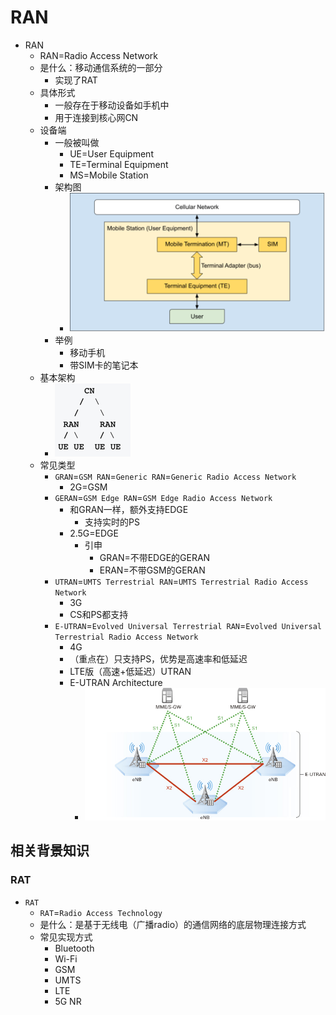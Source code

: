 # RAN

* RAN
  * RAN=Radio Access Network
  * 是什么：移动通信系统的一部分
    * 实现了RAT
  * 具体形式
    * 一般存在于移动设备如手机中
    * 用于连接到核心网CN
  * 设备端
    * 一般被叫做
      * UE=User Equipment
      * TE=Terminal Equipment
      * MS=Mobile Station
    * 架构图
      * ![ran_mobile_station_arch](../assets/img/ran_mobile_station_arch.png)
    * 举例
      * 移动手机
      * 带SIM卡的笔记本
  * 基本架构
    * ![ran_typical_arch](../assets/img/ran_typical_arch.png)
  * 常见类型
    * `GRAN`=`GSM RAN`=`Generic RAN`=`Generic Radio Access Network`
      * 2G=GSM
    * `GERAN`=`GSM Edge RAN`=`GSM Edge Radio Access Network`
      * 和GRAN一样，额外支持EDGE
        * 支持实时的PS
      * 2.5G=EDGE
        * 引申
          * GRAN=不带EDGE的GERAN
          * ERAN=不带GSM的GERAN
    * `UTRAN`=`UMTS Terrestrial RAN`=`UMTS Terrestrial Radio Access Network`
      * 3G
      * CS和PS都支持
    * `E-UTRAN`=`Evolved Universal Terrestrial RAN`=`Evolved Universal Terrestrial Radio Access Network`
      * 4G
      * （重点在）只支持PS，优势是高速率和低延迟
      * LTE版（高速+低延迟）UTRAN
      * E-UTRAN Architecture
        * ![4g_lte_eutran_arch](../assets/img/4g_lte_eutran_arch.jpg)

## 相关背景知识

### RAT

* `RAT`
  * `RAT`=`Radio Access Technology`
  * 是什么：是基于无线电（广播radio）的通信网络的底层物理连接方式
  * 常见实现方式
    * Bluetooth
    * Wi-Fi
    * GSM
    * UMTS
    * LTE
    * 5G NR
